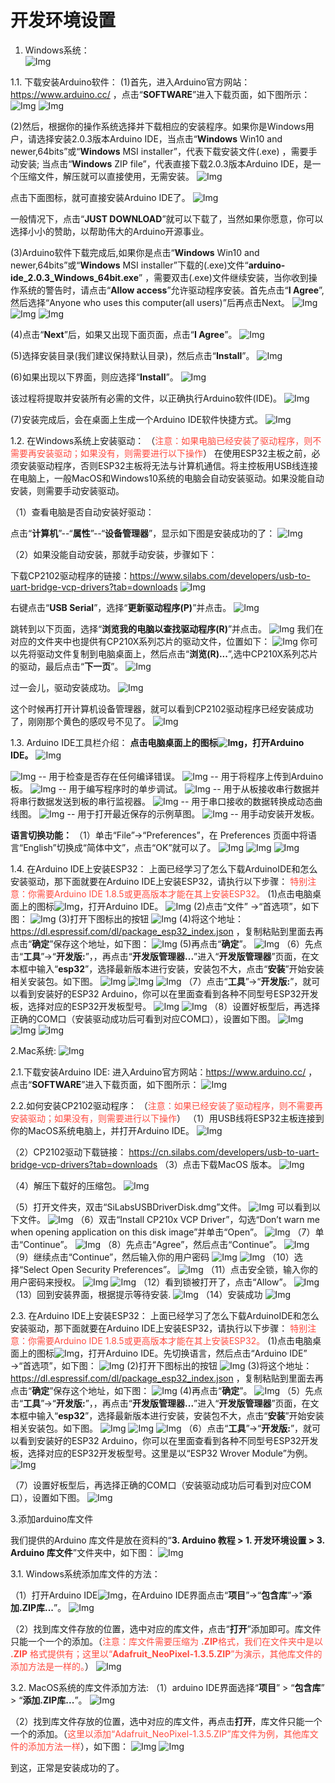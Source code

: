 # 开发环境设置

1. Windows系统：           
![Img](/media/img-20230213142220.png)

1.1. 下载安装Arduino软件：
(1)首先，进入Arduino官方网站：https://www.arduino.cc/ ，点击“**SOFTWARE**”进入下载页面，如下图所示：
![Img](/media/img-20230213142409.png) 
![Img](/media/img-20230213142757.png)

(2)然后，根据你的操作系统选择并下载相应的安装程序。如果你是Windows用户，请选择安装2.0.3版本Arduino IDE，当点击“**Windows** Win10 and newer,64bits”或“**Windows** MSI installer”，代表下载安装文件(.exe) ，需要手动安装; 当点击“**Windows** ZIP file”，代表直接下载2.0.3版本Arduino IDE，是一个压缩文件，解压就可以直接使用，无需安装。
![Img](/media/img-20230213142603.png)

 点击下面图标，就可直接安装Arduino IDE了。
![Img](/media/img-20230213143914.png)

一般情况下，点击“**JUST DOWNLOAD**”就可以下载了，当然如果你愿意，你可以选择小小的赞助，以帮助伟大的Arduino开源事业。

(3)Arduino软件下载完成后,如果你是点击“**Windows** Win10 and newer,64bits”或“**Windows** MSI installer”下载的(.exe)文件“**arduino-ide_2.0.3_Windows_64bit.exe**” ，需要双击(.exe)文件继续安装，当你收到操作系统的警告时，请点击“**Allow access**”允许驱动程序安装。首先点击“**I Agree**”, 然后选择“Anyone who uses this computer(all users)”后再点击Next。
![Img](/media/img-20230213145054.png)
![Img](/media/img-20230213150535.png)
![Img](/media/img-20230213150754.png)

(4)点击“**Next**”后，如果又出现下面页面，点击“**I Agree**”。
![Img](/media/img-20230213150535.png)

(5)选择安装目录(我们建议保持默认目录)，然后点击“**Install**”。
![Img](/media/img-20230213151825.png)

(6)如果出现以下界面，则应选择“**Install**”。
![Img](/media/img-20230213152155.png)

该过程将提取并安装所有必需的文件，以正确执行Arduino软件(IDE)。
![Img](/media/img-20230213152144.png)

(7)安装完成后，会在桌面上生成一个Arduino IDE软件快捷方式。
![Img](/media/img-20230213152457.png)

1.2. 在Windows系统上安装驱动：
（<span style="color: rgb(255, 76, 65);">注意：如果电脑已经安装了驱动程序，则不需要再安装驱动；如果没有，则需要进行以下操作</span>）
在使用ESP32主板之前，必须安装驱动程序，否则ESP32主板将无法与计算机通信。将主控板用USB线连接在电脑上，一般MacOS和Windows10系统的电脑会自动安装驱动。如果没能自动安装，则需要手动安装驱动。

（1）查看电脑是否自动安装好驱动：

点击“**计算机**”--“**属性**”--“**设备管理器**”，显示如下图是安装成功的了：
![Img](/media/img-20230329151628.png)

（2）如果没能自动安装，那就手动安装，步骤如下：

下载CP2102驱动程序的链接：https://www.silabs.com/developers/usb-to-uart-bridge-vcp-drivers?tab=downloads
![Img](/media/img-20230329173622.png)

右键点击“**USB Serial**”，选择“**更新驱动程序(P)**”并点击。
![Img](/media/img-20230329151516.png)

跳转到以下页面，选择“**浏览我的电脑以查找驱动程序(R)**”并点击。
![Img](/media/img-20230329151544.png)
我们在对应的文件夹中也提供有CP210X系列芯片的驱动文件，位置如下：
![Img](/media/img-20230329152927.png)
你可以先将驱动文件复制到电脑桌面上，然后点击“**浏览(R)...**”,选中CP210X系列芯片的驱动，最后点击“**下一页**”。
![Img](/media/img-20230329152620.png)

过一会儿，驱动安装成功。
![Img](/media/img-20230329152721.png)

这个时候再打开计算机设备管理器，就可以看到CP2102驱动程序已经安装成功了，刚刚那个黄色的感叹号不见了。
![Img](/media/img-20230329151628.png)

1.3. Arduino IDE工具栏介绍：
**点击电脑桌面上的图标![Img](/media/img-20230329153500.png)，打开Arduino IDE。**
![Img](/media/img-20230329154622.png)

![Img](/media/img-20230213155549.png) -- 用于检查是否存在任何编译错误。
![Img](/media/img-20230213155615.png) -- 用于将程序上传到Arduino板。
![Img](/media/img-20230213155649.png) -- 用于编写程序时的单步调试。
![Img](/media/img-20230213155721.png) -- 用于从板接收串行数据并将串行数据发送到板的串行监视器。
![Img](/media/img-20230213155746.png) -- 用于串口接收的数据转换成动态曲线图。
![Img](/media/img-20230213155821.png) -- 用于打开最近保存的示例草图。
![Img](/media/img-20230213155849.png) -- 用手动安装开发板。

**语言切换功能：**
（1）单击“File”→“Preferences”，在 Preferences 页面中将语言“English”切换成“简体中文”，点击“OK”就可以了。
![Img](/media/img-20230329155004.png)
![Img](/media/img-20230329155319.png)
![Img](/media/img-20230329155412.png)


1.4. 在Arduino IDE上安装ESP32：
上面已经学习了怎么下载ArduinoIDE和怎么安装驱动，那下面就要在Arduino IDE上安装ESP32，请执行以下步骤：
<span style="color: rgb(255, 76, 65);">特别注意：你需要Arduino IDE 1.8.5或更高版本才能在其上安装ESP32。</span>
(1)点击电脑桌面上的图标![Img](/media/img-20230329153500.png)，打开Arduino IDE。
![Img](/media/img-20230329155546.png)
(2)点击“文件” →“首选项”，如下图：
![Img](/media/img-20230329155723.png)
(3)打开下图标出的按钮
![Img](/media/img-20230329160024.png)
(4)将这个地址：https://dl.espressif.com/dl/package_esp32_index.json ，复制粘贴到里面去再点击“**确定**”保存这个地址，如下图：
![Img](/media/img-20230329160216.png)
(5)再点击“**确定**”。
![Img](/media/img-20230329160326.png)
（6）先点击“**工具**”→“**开发版:**”，，再点击“**开发版管理器...**”进入“**开发版管理器**”页面，在文本框中输入“**esp32**”，选择最新版本进行安装，安装包不大，点击“**安装**”开始安装相关安装包。如下图。
![Img](/media/img-20230425140528.png)
![Img](/media/img-20230425140644.png)
![Img](/media/img-20230425140913.png) 
（7）点击“**工具**”→“**开发版:**”，就可以看到安装好的ESP32 Arduino，你可以在里面查看到各种不同型号ESP32开发板，选择对应的ESP32开发板型号。
![Img](/media/img-20230329165501.png)
![Img](/media/img-20230329165527.png)
（8）设置好板型后，再选择正确的COM口（安装驱动成功后可看到对应COM口），设置如下图。
![Img](/media/img-20230329151628.png)
![Img](/media/img-20230329165744.png)
![Img](/media/img-20230329165919.png)

2.Mac系统:
![Img](/media/img-20230518094533.png)

2.1.下载安装Arduino IDE:
进入Arduino官方网站：https://www.arduino.cc/ ，点击“**SOFTWARE**”进入下载页面，如下图所示：
![Img](/media/img-20230329170942.png)

2.2.如何安装CP2102驱动程序：
（<span style="color: rgb(255, 76, 65);">注意：如果已经安装了驱动程序，则不需要再安装驱动；如果没有，则需要进行以下操作</span>）
（1）用USB线将ESP32主板连接到你的MacOS系统电脑上，并打开Arduino IDE。
![Img](/media/img-20230505164202.png)

（2）CP2102驱动下载链接：
https://cn.silabs.com/developers/usb-to-uart-bridge-vcp-drivers?tab=downloads
（3）点击下载MacOS 版本。
![Img](/media/img-20230329173702.png)

（4）解压下载好的压缩包。
![Img](/media/img-20230329173510.png)

（5）打开文件夹，双击“SiLabsUSBDriverDisk.dmg”文件。
![Img](/media/img-20230329173728.png)
可以看到以下文件。
![Img](/media/img-20230329173738.png)
（6）双击“Install CP210x VCP Driver”，勾选“Don’t warn me when opening application on this disk image”并单击“Open”。
![Img](/media/img-20230329173804.png)
（7）单击“Continue”。
![Img](/media/img-20230329173816.png)
（8）先点击“Agree”，然后点击“Continue”。
![Img](/media/img-20230329173824.png)
（9）继续点击“Continue”，然后输入你的用户密码
![Img](/media/img-20230329173832.png)
![Img](/media/img-20230329173836.png)
（10）选择“Select Open Security Preferences”。
![Img](/media/img-20230329173845.png)
（11）点击安全锁，输入你的用户密码来授权。
![Img](/media/img-20230329173854.png)
![Img](/media/img-20230329173858.png)
（12）看到锁被打开了，点击“Allow”。
![Img](/media/img-20230329173907.png)
（13）回到安装界面，根据提示等待安装.
![Img](/media/img-20230329173914.png)
（14）安装成功
![Img](/media/img-20230329173923.png)

2.3. 在Arduino IDE上安装ESP32：
上面已经学习了怎么下载ArduinoIDE和怎么安装驱动，那下面就要在Arduino IDE上安装ESP32，请执行以下步骤：
<span style="color: rgb(255, 76, 65);">特别注意：你需要Arduino IDE 1.8.5或更高版本才能在其上安装ESP32。</span>
(1)点击电脑桌面上的图标![Img](/media/img-20230329153500.png)，打开Arduino IDE。先切换语言，然后点击“Arduino IDE” →“首选项”，如下图：
![Img](/media/img-20230424101946.png)
(2)打开下图标出的按钮
![Img](/media/img-20230424102212.png)
(3)将这个地址：https://dl.espressif.com/dl/package_esp32_index.json ，复制粘贴到里面去再点击“**确定**”保存这个地址，如下图：
![Img](/media/img-20230424102411.png)
(4)再点击“**确定**”。
![Img](/media/img-20230424102712.png)
（5）先点击“**工具**”→“**开发版:**”，，再点击“**开发版管理器...**”进入“**开发版管理器**”页面，在文本框中输入“**esp32**”，选择最新版本进行安装，安装包不大，点击“**安装**”开始安装相关安装包。如下图。
![Img](/media/img-20230425142725.png)
![Img](/media/img-20230425142848.png)
![Img](/media/img-20230425142933.png)
（6）点击“**工具**”→“**开发版:**”，就可以看到安装好的ESP32 Arduino，你可以在里面查看到各种不同型号ESP32开发板，选择对应的ESP32开发板型号。这里是以“ESP32 Wrover Module”为例。
![Img](/media/img-20230424103120.png)

（7）设置好板型后，再选择正确的COM口（安装驱动成功后可看到对应COM口），设置如下图。
![Img](/media/img-20230424105011.png)

3.添加arduino库文件

我们提供的Arduino 库文件是放在资料的“**3. Arduino 教程 > 1. 开发环境设置 > 3. Arduino 库文件**”文件夹中，如下图：
![Img](/media/img-20230403171753.png)

3.1. Windows系统添加库文件的方法：

（1）打开Arduino IDE![Img](/media/img-20230403171853.png)，在Arduino IDE界面点击“**项目**”→“**包含库**”→“**添加.ZIP库...**”。
![Img](/media/img-20230403170831.png)

（2）找到库文件存放的位置，选中对应的库文件，点击“**打开**”添加即可。库文件只能一个一个的添加。（<span style="color: rgb(255, 76, 65);">注意：库文件需要压缩为 **.ZIP**格式，我们在文件夹中是以 **.ZIP** 格式提供有；这里以“**Adafruit_NeoPixel-1.3.5.ZIP**”为演示，其他库文件的添加方法是一样的。</span>）
![Img](/media/img-20230403171418.png)

3.2. MacOS系统的库文件添加方法: 
（1）arduino IDE界面选择“**项目**” > “**包含库**” > “**添加.ZIP库...**”。
![Img](/media/img-20230424110521.png)

（2）找到库文件存放的位置，选中对应的库文件，再点击**打开**，库文件只能一个一个的添加。（<span style="color: rgb(255, 76, 65);">这里以添加“Adafruit_NeoPixel-1.3.5.ZIP”库文件为例，其他库文件的添加方法一样</span>），如下图：
![Img](/media/img-20230403171753.png)
![Img](/media/img-20230424111056.png)

到这，正常是安装成功的了。


